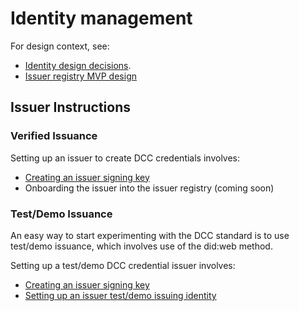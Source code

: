# Identity management

For design context, see:
- [Identity design decisions](design_decision_ids.md).
- [Issuer registry MVP design](issuer_registry.md)

## Issuer Instructions

### Verified Issuance

Setting up an issuer to create DCC credentials involves:
- [Creating an issuer signing key](issuer_key_generation.md)
- Onboarding the issuer into the issuer registry (coming soon)

### Test/Demo Issuance

An easy way to start experimenting with the DCC standard is to use test/demo issuance, which involves use of the did:web method.

Setting up a test/demo DCC credential issuer involves:
- [Creating an issuer signing key](issuer_key_generation.md)
- [Setting up an issuer test/demo issuing identity](issuer_demo_id.md)

